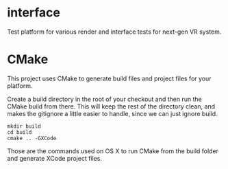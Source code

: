 interface
=========

Test platform for various render and interface tests for next-gen VR system.

CMake
=====

This project uses CMake to generate build files and project files for your platform.

Create a build directory in the root of your checkout and then run the CMake build from there. This will keep the rest of the directory clean, and makes the gitignore a little easier to handle, since we can just ignore build.

    mkdir build
    cd build
    cmake .. -GXCode

Those are the commands used on OS X to run CMake from the build folder and generate XCode project files.